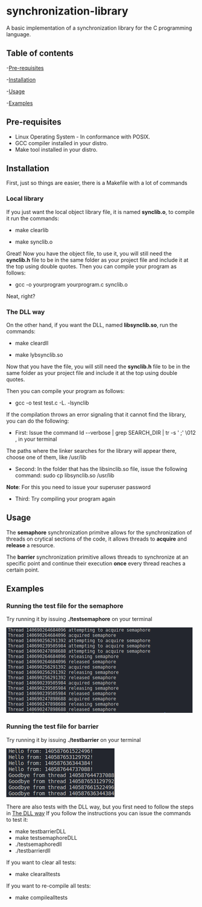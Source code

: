 # synchronization-library
A basic implementation of a synchronization library for the C programming language.

## Table of contents
-[Pre-requisites](#pre-requisites)

-[Installation](#installation)

-[Usage](#usage)

-[Examples](#examples)

## Pre-requisites
- Linux Operating System - In conformance with POSIX.
- GCC compiler installed in your distro.
- Make tool installed in your distro.

## Installation

First, just so things are easier, there is a Makefile with a lot of commands

### Local library

If you just want the local object library file, it is named **synclib.o**, to compile it run the commands:

- make clearlib

- make synclib.o

Great! Now you have the object file, to use it, you will still need the **synclib.h** file to be in the same folder as your 
project file and include it at the top using double quotes.
Then you can compile your program as follows:

- gcc -o yourprogram yourprogram.c synclib.o

Neat, right?

### The DLL way

On the other hand, if you want the DLL, named **libsynclib.so**, run the commands:

- make cleardll

- make lybsynclib.so

Now that you have the file, you will still need the **synclib.h** file to be in the same folder as your 
project file and include it at the top using double quotes.

Then you can compile your program as follows:

- gcc -o test test.c -L. -lsynclib

If the compilation throws an error signaling that it cannot find the library, you can do the following:

- First: Issue the command ld --verbose | grep SEARCH_DIR | tr -s ' ;' \\012 , in your terminal

The paths where the linker searches for the library will appear there, choose one of them, like /usr/lib

- Second: In the folder that has the libsinclib.so file, issue the following command: sudo cp libsynclib.so /usr/lib

**Note**: For this you need to issue your superuser password

- Third: Try compiling your program again 


## Usage
The **semaphore** synchronization primitve allows for the synchronization of threads on crytical
sections of the code, it allows threads to **acquire** and **release** a resource.

The **barrier** synchronization primitive allows threads to synchronize at an specific point
and continue their execution **once** every thread reaches a certain point.  


## Examples

### Running the test file for the semaphore
Try running it by issuing **./testsemaphore** on your terminal

![alt text](image.png)

### Running the test file for barrier

Try running it by issuing **./testbarrier** on your terminal

![alt text](image-1.png)

There are also tests with the DLL way, but you first need to follow the steps in [The DLL way](#the-dll-way)
If you follow the instructions you can issue the commands to test it:

- make testbarrierDLL
- make testsemaphoreDLL
- ./testsemaphoredll
- ./testbarrierdll

If you want to clear all tests:

- make clearalltests

If you want to re-compile all tests:

- make compilealltests